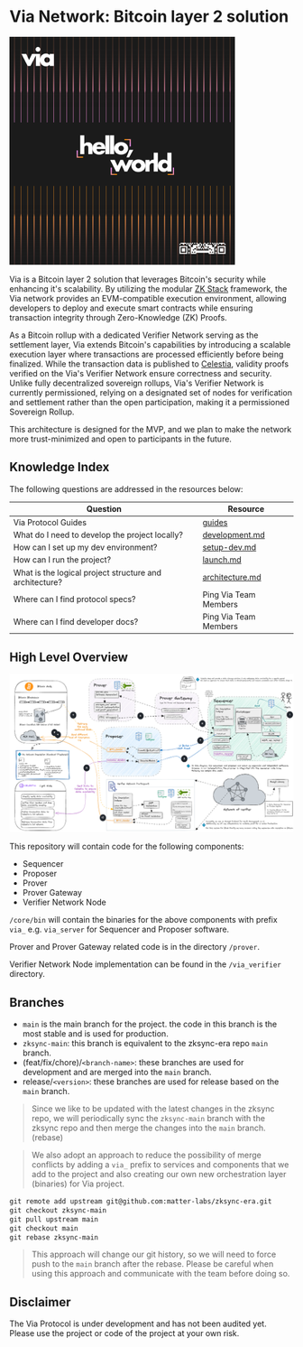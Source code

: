 # Via Network: Bitcoin layer 2 solution

[![Banner](viaBanner.png)](https://onvia.org/)

Via is a Bitcoin layer 2 solution that leverages Bitcoin's security while enhancing it's scalability. By utilizing the
modular [ZK Stack](https://docs.zksync.io/zk-stack) framework, the Via network provides an EVM-compatible execution
environment, allowing developers to deploy and execute smart contracts while ensuring transaction integrity through
Zero-Knowledge (ZK) Proofs.

As a Bitcoin rollup with a dedicated Verifier Network serving as the settlement layer, Via extends Bitcoin's
capabilities by introducing a scalable execution layer where transactions are processed efficiently before being
finalized. While the transaction data is published to [Celestia](https://celestia.org/), validity proofs verified on the
Via's Verifier Network ensure correctness and security. Unlike fully decentralized sovereign rollups, Via's Verifier
Network is currently permissioned, relying on a designated set of nodes for verification and settlement rather than the
open participation, making it a permissioned Sovereign Rollup.

This architecture is designed for the MVP, and we plan to make the network more trust-minimized and open to participants
in the future.

## Knowledge Index

The following questions are addressed in the resources below:

| Question                                                | Resource                                           |
| ------------------------------------------------------- | -------------------------------------------------- |
| Via Protocol Guides                                     | [guides](docs/via_guides/)                         |
| What do I need to develop the project locally?          | [development.md](docs/via_guides/development.md)   |
| How can I set up my dev environment?                    | [setup-dev.md](docs/guides/setup-dev.md)           |
| How can I run the project?                              | [launch.md](docs/guides/launch.md)                 |
| What is the logical project structure and architecture? | [architecture.md](docs/via_guides/architecture.md) |
| Where can I find protocol specs?                        | Ping Via Team Members                              |
| Where can I find developer docs?                        | Ping Via Team Members                              |

## High Level Overview

![High Level Architecture](viaArchitecture.png)

This repository will contain code for the following components:

- Sequencer
- Proposer
- Prover
- Prover Gateway
- Verifier Network Node

`/core/bin` will contain the binaries for the above components with prefix `via_` e.g. `via_server` for Sequencer and
Proposer software.

Prover and Prover Gateway related code is in the directory `/prover`.

Verifier Network Node implementation can be found in the `/via_verifier` directory.

## Branches

- `main` is the main branch for the project. the code in this branch is the most stable and is used for production.
- `zksync-main`: this branch is equivalent to the zksync-era repo `main` branch.
- (feat/fix/chore)/`<branch-name>`: these branches are used for development and are merged into the `main` branch.
- release/`<version>`: these branches are used for release based on the `main` branch.

> Since we like to be updated with the latest changes in the zksync repo, we will periodically sync the `zksync-main`
> branch with the zksync repo and then merge the changes into the `main` branch. (rebase)

> We also adopt an approach to reduce the possibility of merge conflicts by adding a `via_` prefix to services and
> components that we add to the project and also creating our own new orchestration layer (binaries) for Via project.

```
git remote add upstream git@github.com:matter-labs/zksync-era.git
git checkout zksync-main
git pull upstream main
git checkout main
git rebase zksync-main
```

> This approach will change our git history, so we will need to force push to the `main` branch after the rebase. Please
> be careful when using this approach and communicate with the team before doing so.

## Disclaimer

The Via Protocol is under development and has not been audited yet. Please use the project or code of the project at
your own risk.
